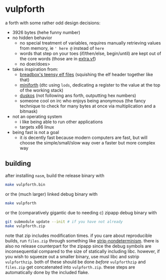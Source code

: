 # vulpforth

a forth with some rather odd design decisions:

- 3926 bytes (hehe funny number)
- no hidden behavior
  - no special treatment of variables, requires manually retrieving
    values from memory, ie `' here @` instead of `here`
  - words that step on your toes (if/then/else, begin/until) are
    kept out of the core words (those are in [extra.vf](./extra.vf))
  - no doer/does>
- takes inspiration from:
  - [breadbox's teensy elf files](https://www.muppetlabs.com/~breadbox/software/tiny/teensy.html)
    (squishing the elf header together like that)
  - [miniforth](https://github.com/meithecatte/miniforth)
    (dtc using `lods`, dedicating a register to the value at the top
    of the working stack)
  - [duskos](https://duskos.org/)
    (not following ans forth, outputting hex numbers)
  - someone cool on irc who enjoys being anonymous
    (the fancy technique to check for many bytes at once via
    multiplication and a bitmask)
- not an operating system
  - i like being able to run other applications
  - targets x86 linux
- being fast is not a goal
  - it *is* decently fast because modern computers are fast, but
    will choose the simple/small/slow way over a faster but more
    complex way

## building

after installing `nasm`, build the release binary with

```sh
make vulpforth.bin
```

or the (much larger) linked debug binary with

```sh
make vulpforth
```

or the (comparatively gigantic due to needing c) zipapp
debug binary with

```sh
git submodule update --init # if you have not already
make vulpforth.zip
```

note that zip includes modification times. if you care about
reproducible builds, run `files.zip` through something like
[strip-nondeterminism]. there is also no release counterpart for the
zipapp since the debug symbols are inconsequential compared to the
size of statically including libc. however, if you wish to squeeze out
a smaller binary, use musl libc and sstrip `vulpforthzip`. both of
these should be done *before* `vulpforthzip` and `files.zip` get
concatenated into `vulpforth.zip`. these steps are automatically done
by the included flake.

[strip-nondeterminism]: https://salsa.debian.org/reproducible-builds/strip-nondeterminism
